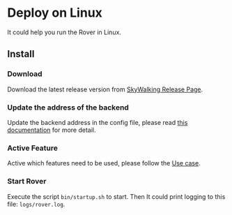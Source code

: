 # Deploy on Linux

It could help you run the Rover in Linux.

## Install

### Download

Download the latest release version from [SkyWalking Release Page](https://skywalking.apache.org/downloads/#SkyWalkingRover).

### Update the address of the backend

Update the backend address in the config file, please read [this documentation](../../../configuration/core.md) for more detail.

### Active Feature

Active which features need to be used, please follow the [Use case](../../../overview.md#use-cases).

### Start Rover

Execute the script `bin/startup.sh` to start. Then It could print logging to this file: `logs/rover.log`.